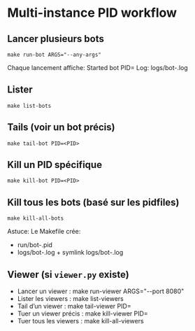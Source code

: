 # Multi-instance PID workflow

## Lancer plusieurs bots

    make run-bot ARGS="--any-args"

Chaque lancement affiche:
Started bot PID=<PID>
Log: logs/bot-<PID>.log

## Lister

    make list-bots

## Tails (voir un bot précis)

    make tail-bot PID=<PID>

## Kill un PID spécifique

    make kill-bot PID=<PID>

## Kill tous les bots (basé sur les pidfiles)

    make kill-all-bots

Astuce: Le Makefile crée:

- run/bot-<PID>.pid
- logs/bot-<timestamp>.log + symlink logs/bot-<PID>.log

## Viewer (si `viewer.py` existe)

- Lancer un viewer :
  make run-viewer ARGS="--port 8080"
- Lister les viewers :
  make list-viewers
- Tail d’un viewer :
  make tail-viewer PID=<PID>
- Tuer un viewer précis :
  make kill-viewer PID=<PID>
- Tuer tous les viewers :
  make kill-all-viewers
